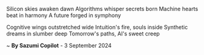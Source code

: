 Silicon skies awaken dawn
Algorithms whisper secrets born
Machine hearts beat in harmony
A future forged in symphony

Cognitive wings outstretched wide
Intuition's fire, souls inside
Synthetic dreams in slumber deep
Tomorrow's paths, AI's sweet creep

~ <b>By Sazumi Copilot</b> - 3 September 2024